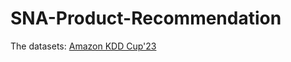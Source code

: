 # SNA-Product-Recommendation

The datasets: [Amazon KDD Cup'23](https://www.aicrowd.com/challenges/amazon-kdd-cup-23-multilingual-recommendation-challenge/problems/task-1-next-product-recommendation/dataset_files)
